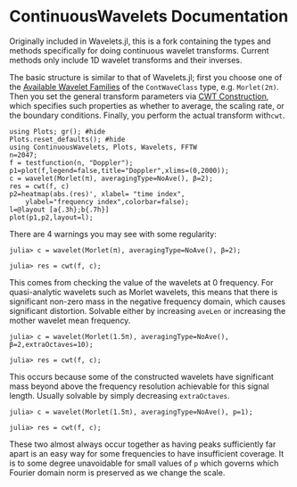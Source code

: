 # ContinuousWavelets Documentation

Originally included in Wavelets.jl, this is a fork containing the types and methods specifically for doing continuous wavelet transforms. Current methods only include 1D wavelet transforms and their inverses.

The basic structure is similar to that of Wavelets.jl; first you choose one of the [Available Wavelet Families](@ref) of the `ContWaveClass` type, e.g. `Morlet(2π)`.
Then you set the general transform parameters via [CWT Construction](@ref), which specifies such properties as whether to average, the scaling rate, or the boundary conditions.
Finally, you perform the actual transform with`cwt`.

```@example basicEx
using Plots; gr(); #hide
Plots.reset_defaults(); #hide
using ContinuousWavelets, Plots, Wavelets, FFTW
n=2047;
f = testfunction(n, "Doppler");
p1=plot(f,legend=false,title="Doppler",xlims=(0,2000));
c = wavelet(Morlet(π), averagingType=NoAve(), β=2);
res = cwt(f, c)
p2=heatmap(abs.(res)', xlabel= "time index",
	ylabel="frequency index",colorbar=false);
l=@layout [a{.3h};b{.7h}]
plot(p1,p2,layout=l);
```

There are 4 warnings you may see with some regularity:

```@example basicEx
julia> c = wavelet(Morlet(π), averagingType=NoAve(), β=2);

julia> res = cwt(f, c);
```

This comes from checking the value of the wavelets at 0 frequency.
For quasi-analytic wavelets such as Morlet wavelets, this means that there is significant non-zero mass in the negative frequency domain, which causes significant distortion.
Solvable either by increasing `aveLen` or increasing the mother wavelet mean frequency.

```@example basicEx
julia> c = wavelet(Morlet(1.5π), averagingType=NoAve(), β=2,extraOctaves=10);

julia> res = cwt(f, c);
```

This occurs because some of the constructed wavelets have significant mass beyond above the frequency resolution achievable for this signal length.
Usually solvable by simply decreasing `extraOctaves`.

```@example basicEx
julia> c = wavelet(Morlet(1.5π), averagingType=NoAve(), p=1);

julia> res = cwt(f, c);
```

These two almost always occur together as having peaks sufficiently far apart is an easy way for some frequencies to have insufficient coverage.
It is to some degree unavoidable for small values of `p` which governs which Fourier domain norm is preserved as we change the scale.

```@contents

```
